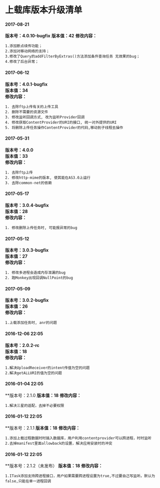 # 上载库版本升级清单

#### 2017-08-21
**版本号：4.0.10-bugfix**
**版本值：42**
**修改内容：**
```
1.添加断点续传功能；
2.添加对移动网络的支持；
3.修改了Query的addFilterByExtras()方法添加条件查询任务 无效果的bug；
4.修改了后台异常；
```

#### 2017-06-12
**版本号：4.0.1-bugfix**     
**版本值：34**       
**修改内容：**
```
1. 去除ftp上传有关的上传工具
2. 删除不需要的资源文件
3. 修改监听回调方式, 改为监听Provider回调
4. 修改获取ContentProvider的URI的接口, 统一对外提供的URI
5. 将删除上传任务操作ContentProvider的代码,移动到子线程去操作
```

#### 2017-05-31
**版本号：4.0.0**     
**版本值：33**       
**修改内容：**
```
1. 去除ftp上传
2. 修改http-mime的版本, 使其能在AS3.0上运行
3. 去除common-net的依赖
```

#### 2017-05-17
**版本号：3.0.4-bugfix**     
**版本值：28**       
**修改内容：**
```
1. 修改删除上传任务时, 可能报异常的bug
```

#### 2017-05-12
**版本号：3.0.3-bugfix**     
**版本值：27**       
**修改内容：**
```
1. 修改多进程会造成内存泄漏的bug 
2. 跑Monkey出现回调NullPoint的bug
```

#### 2017-05-09
**版本号：3.0.2-bugfix**     
**版本值：26**    
**修改内容：**
```
1.上载添加任务时, anr的问题
```

#### 2016-12-06 22:05
**版本号：2.0.2-rc**    
**版本值：18**    
**修改内容：**    
```
1.解决UploadReceiver的intent传值为空的问题
2.解决getALLURI的值为空的问题
```

#### 2016-01-04 22:05 
**版本号：2.1.0
**版本值：18**
**修改内容：**
```
1.解决三星的适配，去掉不必要权限
```

#### 2016-01-12 22:05
**版本号：2.1.1
**版本值：18**
**修改内容：**
```
1.添加上载过程数据时时插入数据库，用户利用contentprovider可以跨进程，时时监听
2.去掉manifest里面allowback的设置，解决应用安装时的冲突
```

#### 2016-01-12 22:05 
**版本号：2.1.2（未发布）
**版本值：18**
**修改内容：**
```
1.ITask添加支持跨进程接口，用户如果需要跨进程设置为true,不过要自己写监听。默认为false,只能在单一进程回调
```